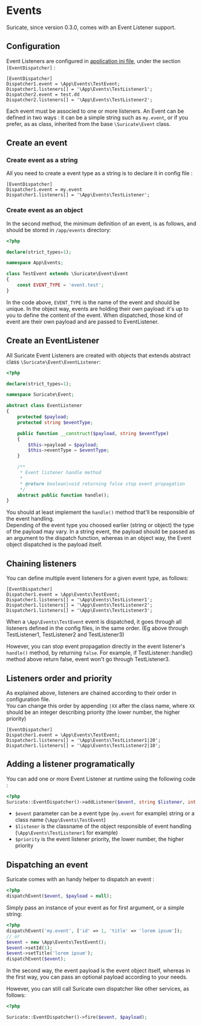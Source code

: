 # Events

Suricate, since version 0.3.0, comes with an Event Listener support.

## Configuration

Event Listeners are configured in [application ini file](/directory-structure/?id=the-config-directory), under the section `[EventDispatcher]` :

```
[EventDispatcher]
Dispatcher1.event = \App\Events\TestEvent;
Dispatcher1.listeners[] = '\App\Events\TestListener1';
Dispatcher2.event = test.dd
Dispatcher2.listeners[] = '\App\Events\TestListener2';
```

Each event must be associed to one or more listeners. An Event can be defined in two ways : it can be a simple string such as `my.event`, or if you prefer, as as class, inherited from the base `\Suricate\Event` class.

## Create an event

### Create event as a string

All you need to create a event type as a string is to declare it in config file :

```
[EventDispatcher]
Dispatcher1.event = my.event
Dispatcher1.listeners[] = '\App\Events\TestListener';
```

### Create event as an object

In the second method, the minimum definition of an event, is as follows, and should be stored in `/app/events` directory:

```php
<?php

declare(strict_types=1);

namespace App\Events;

class TestEvent extends \Suricate\Event\Event
{
    const EVENT_TYPE = 'event.test';
}
```

In the code above, `EVENT_TYPE` is the name of the event and should be unique.
In the object way, events are holding their own payload: it's up to you to define the content of the event. When dispatched, those kind of event are their own payload and are passed to EventListener.

## Create an EventListener

All Suricate Event Listeners are created with objects that extends abstract class `\Suricate\Event\EventListener`:

```php
<?php

declare(strict_types=1);

namespace Suricate\Event;

abstract class EventListener
{
    protected $payload;
    protected string $eventType;

    public function __construct($payload, string $eventType)
    {
        $this->payload = $payload;
        $this->eventType = $eventType;
    }

    /**
     * Event listener handle method
     *
     * @return boolean|void returning false stop event propagation
     */
    abstract public function handle();
}
```

You should at least implement the `handle()` method that'll be responsible of the event handling.  
Depending of the event type you choosed earlier (string or object) the type of the payload may vary. In a string event, the payload should be passed as an argument to the dispatch function, whereas in an object way, the Event object dispatched is the payload itself.

## Chaining listeners

You can define multiple event listeners for a given event type, as follows:

```
[EventDispatcher]
Dispatcher1.event = \App\Events\TestEvent;
Dispatcher1.listeners[] = '\App\Events\TestListener1';
Dispatcher1.listeners[] = '\App\Events\TestListener2';
Dispatcher1.listeners[] = '\App\Events\TestListener3';
```

When a `\App\Events\TestEvent` event is dispatched, it goes through all listeners defined in the config files, in the same order. (Eg above through TestListener1, TestListener2 and TestListener3)

However, you can stop event propagation directly in the event listener's `handle()` method, by returning `false`. For example, if TestListener::handle() method above return false, event won't go through TestListener3.

## Listeners order and priority

As explained above, listeners are chained according to their order in configuration file.  
You can change this order by appending `|XX` after the class name, where `XX` should be an integer describing priority (the lower number, the higher priority)

```
[EventDispatcher]
Dispatcher1.event = \App\Events\TestEvent;
Dispatcher1.listeners[] = '\App\Events\TestListener1|20';
Dispatcher1.listeners[] = '\App\Events\TestListener2|10';
```

## Adding a listener programatically

You can add one or more Event Listener at runtime using the following code :

```php
<?php
Suricate::EventDispatcher()->addListener($event, string $listener, int $priority = 0)
```

- `$event` parameter can be a event type (`my.event` for example) string or a class name (`\App\Events\TestEvent`)
- `$listener` is the classname of the object responsible of event handling (`\App\Events\TestListener1` for example)
- `$priority` is the event listener priority, the lower number, the higher priority

## Dispatching an event

Suricate comes with an handy helper to dispatch an event :

```php
<?php
dispatchEvent($event, $payload = null);
```

Simply pass an instance of your event as for first argument, or a simple string:

```php
<?php
dispatchEvent('my.event', ['id' => 1, 'title' => 'lorem ipsum']);
// or
$event = new \App\Events\TestEvent();
$event->setId(1);
$event->setTitle('lorem ipsum');
dispatchEvent($event);
```

In the second way, the event payload is the event object itself, whereas in the first way, you can pass an optional payload according to your needs.

However, you can still call Suricate own dispatcher like other services, as follows:

```php
<?php

Suricate::EventDispatcher()->fire($event, $payload);
```
